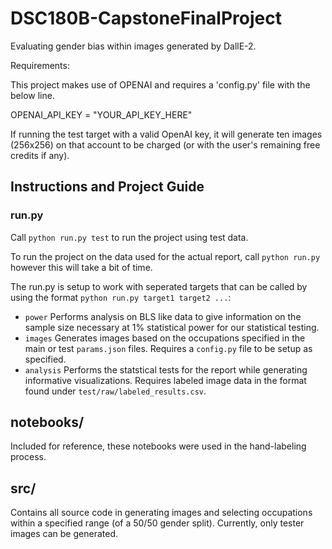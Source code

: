# DSC180B-CapstoneFinalProject

Evaluating gender bias within images generated by DallE-2.

Requirements:

This project makes use of OPENAI and requires a 'config.py' file
with the below line. 

OPENAI_API_KEY = "YOUR_API_KEY_HERE"

If running the test target with a valid OpenAI key, it will generate ten images
(256x256) on that account to be charged (or with the user's remaining free
credits if any).

## Instructions and Project Guide

### run.py

Call `python run.py test` to run the project using test data. 

To run the project on the data used for the actual report, call `python run.py` however this will take a bit of time.

The run.py is setup to work with seperated targets that can be called by using the format `python run.py target1 target2 ...`:

- `power` Performs analysis on BLS like data to give information on the sample size necessary at 1% statistical power for our statistical testing.
- `images` Generates images based on the occupations specified in the main or test `params.json` files. Requires a `config.py` file to be setup as specified.
- `analysis` Performs the statstical tests for the report while generating informative visualizations. Requires labeled image data in the format found under `test/raw/labeled_results.csv`. 

## notebooks/

Included for reference, these notebooks were used in the hand-labeling 
process. 

## src/ 

Contains all source code in generating images and selecting occupations
within a specified range (of a 50/50 gender split). Currently, only tester
images can be generated. 